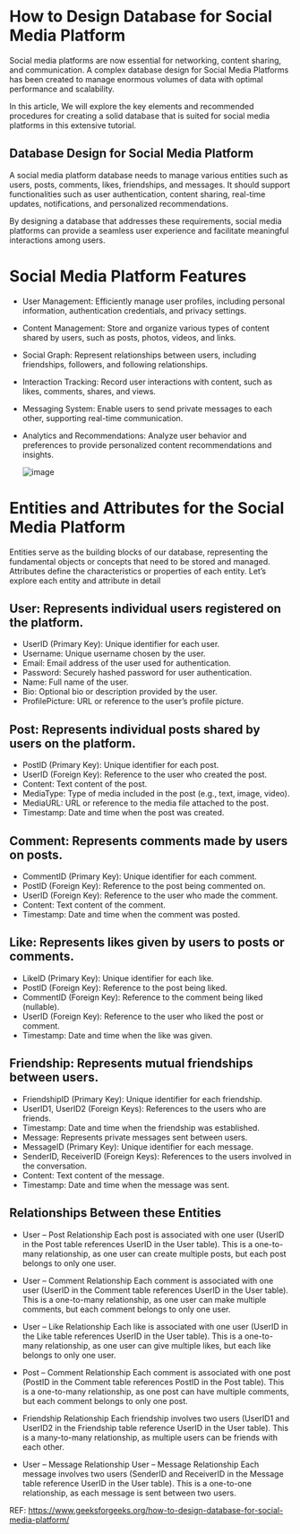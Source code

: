# How to Design Database for Social Media Platform
Social media platforms are now essential for networking, content sharing, and communication. A complex database design for Social Media Platforms has been created to manage enormous volumes of data with optimal performance and scalability.

In this article, We will explore the key elements and recommended procedures for creating a solid database that is suited for social media platforms in this extensive tutorial.

## Database Design for Social Media Platform
A social media platform database needs to manage various entities such as users, posts, comments, likes, friendships, and messages. It should support functionalities such as user authentication, content sharing, real-time updates, notifications, and personalized recommendations.

By designing a database that addresses these requirements, social media platforms can provide a seamless user experience and facilitate meaningful interactions among users.

# Social Media Platform Features

* User Management: Efficiently manage user profiles, including personal information, authentication credentials, and privacy settings.
* Content Management: Store and organize various types of content shared by users, such as posts, photos, videos, and links.
* Social Graph: Represent relationships between users, including friendships, followers, and following relationships.
* Interaction Tracking: Record user interactions with content, such as likes, comments, shares, and views.
* Messaging System: Enable users to send private messages to each other, supporting real-time communication.
* Analytics and Recommendations: Analyze user behavior and preferences to provide personalized content recommendations and insights.

  ![image](https://github.com/alexntwu/mssql-sns/assets/1982325/8cc6a3a2-c01e-4c53-9970-3d5652ad0037)


# Entities and Attributes for the Social Media Platform
Entities serve as the building blocks of our database, representing the fundamental objects or concepts that need to be stored and managed. Attributes define the characteristics or properties of each entity. Let’s explore each entity and attribute in detail

## User: Represents individual users registered on the platform.
* UserID (Primary Key): Unique identifier for each user.
* Username: Unique username chosen by the user.
* Email: Email address of the user used for authentication.
* Password: Securely hashed password for user authentication.
* Name: Full name of the user.
* Bio: Optional bio or description provided by the user.
* ProfilePicture: URL or reference to the user’s profile picture.

## Post: Represents individual posts shared by users on the platform.
* PostID (Primary Key): Unique identifier for each post.
* UserID (Foreign Key): Reference to the user who created the post.
* Content: Text content of the post.
* MediaType: Type of media included in the post (e.g., text, image, video).
* MediaURL: URL or reference to the media file attached to the post.
* Timestamp: Date and time when the post was created.

## Comment: Represents comments made by users on posts.
* CommentID (Primary Key): Unique identifier for each comment.
* PostID (Foreign Key): Reference to the post being commented on.
* UserID (Foreign Key): Reference to the user who made the comment.
* Content: Text content of the comment.
* Timestamp: Date and time when the comment was posted.

## Like: Represents likes given by users to posts or comments.
* LikeID (Primary Key): Unique identifier for each like.
* PostID (Foreign Key): Reference to the post being liked.
* CommentID (Foreign Key): Reference to the comment being liked (nullable).
* UserID (Foreign Key): Reference to the user who liked the post or comment.
* Timestamp: Date and time when the like was given.

## Friendship: Represents mutual friendships between users.
* FriendshipID (Primary Key): Unique identifier for each friendship.
* UserID1, UserID2 (Foreign Keys): References to the users who are friends.
* Timestamp: Date and time when the friendship was established.
* Message: Represents private messages sent between users.
* MessageID (Primary Key): Unique identifier for each message.
* SenderID, ReceiverID (Foreign Keys): References to the users involved in the conversation.
* Content: Text content of the message.
* Timestamp: Date and time when the message was sent.

## Relationships Between these Entities
* User – Post Relationship
Each post is associated with one user (UserID in the Post table references UserID in the User table).
This is a one-to-many relationship, as one user can create multiple posts, but each post belongs to only one user.

* User – Comment Relationship
Each comment is associated with one user (UserID in the Comment table references UserID in the User table).
This is a one-to-many relationship, as one user can make multiple comments, but each comment belongs to only one user.

* User – Like Relationship
Each like is associated with one user (UserID in the Like table references UserID in the User table).
This is a one-to-many relationship, as one user can give multiple likes, but each like belongs to only one user.

* Post – Comment Relationship
Each comment is associated with one post (PostID in the Comment table references PostID in the Post table).
This is a one-to-many relationship, as one post can have multiple comments, but each comment belongs to only one post.

* Friendship Relationship
Each friendship involves two users (UserID1 and UserID2 in the Friendship table reference UserID in the User table).
This is a many-to-many relationship, as multiple users can be friends with each other.

* User – Message Relationship
User – Message Relationship
Each message involves two users (SenderID and ReceiverID in the Message table reference UserID in the User table).
This is a one-to-one relationship, as each message is sent between two users.


REF: https://www.geeksforgeeks.org/how-to-design-database-for-social-media-platform/
